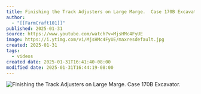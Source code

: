 ```yaml
---
title: Finishing the Track Adjusters on Large Marge.  Case 170B Excavator.
author:
  - "[[FarmCraft101]]"
published: 2025-01-31
source: https://www.youtube.com/watch?v=MjsHMc4FyUE
image: https://i.ytimg.com/vi/MjsHMc4FyUE/maxresdefault.jpg
created: 2025-01-31
tags:
  - videos
created date: 2025-01-31T16:41:40-08:00
modified date: 2025-01-31T16:44:19-08:00
---
```

![Finishing the Track Adjusters on Large Marge.  Case 170B Excavator.](https://www.youtube.com/watch?v=MjsHMc4FyUE)